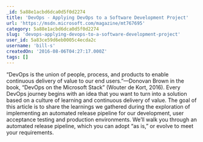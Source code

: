 ```yaml
---
_id: 5a88e1acbd6dca0d5f0d2274
title: 'DevOps - Applying DevOps to a Software Development Project'
url: 'https://msdn.microsoft.com/magazine/mt767695'
category: 5a88e1acbd6dca0d5f0d2274
slug: 'devops-applying-devops-to-a-software-development-project'
user_id: 5a83ce59d6eb0005c4ecda2c
username: 'bill-s'
createdOn: '2016-08-06T04:27:17.000Z'
tags: []
---
```


“DevOps is the union of people, process, and products to enable continuous delivery of value to our end users.”—Donovan Brown in the book, “DevOps on the Microsoft Stack” (Wouter de Kort, 2016). Every DevOps journey begins with an idea that you want to turn into a solution based on a culture of learning and continuous delivery of value. The goal of this article is to share the learnings we gathered during the exploration of implementing an automated release pipeline for our development, user acceptance testing and production environments. We’ll walk you through an automated release pipeline, which you can adopt “as is,” or evolve to meet your requirements.
